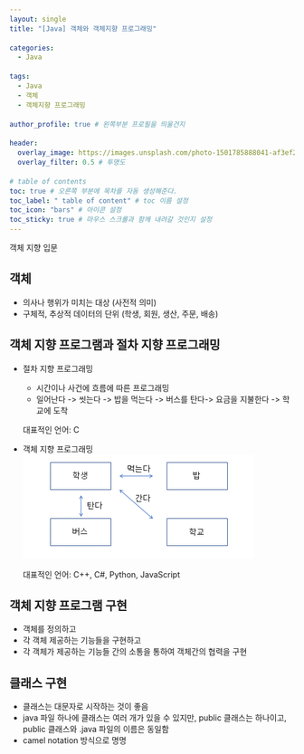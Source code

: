 ```yaml
---
layout: single
title: "[Java] 객체와 객체지향 프로그래밍"

categories:
  - Java

tags:
  - Java
  - 객체
  - 객체지향 프로그래밍

author_profile: true # 왼쪽부분 프로필을 띄울건지

header:
  overlay_image: https://images.unsplash.com/photo-1501785888041-af3ef285b470?ixlib=rb-1.2.1&ixid=eyJhcHBfaWQiOjEyMDd9&auto=format&fit=crop&w=1350&q=80
  overlay_filter: 0.5 # 투명도

# table of contents
toc: true # 오른쪽 부분에 목차를 자동 생성해준다.
toc_label: " table of content" # toc 이름 설정
toc_icon: "bars" # 아이콘 설정
toc_sticky: true # 마우스 스크롤과 함께 내려갈 것인지 설정
---
```


객체 지향 입문

## 객체

- 의사나 행위가 미치는 대상 (사전적 의미)
- 구체적, 추상적 데이터의 단위 (학생, 회원, 생산, 주문, 배송)

## 객체 지향 프로그램과 절차 지향 프로그래밍

- 절차 지향 프로그래밍

  - 시간이나 사건에 흐름에 따른 프로그래밍
  - 일어난다 -> 씻는다 -> 밥을 먹는다 -> 버스를 탄다-> 요금을 지불한다 -> 학교에 도착

  대표적인 언어: C

- 객체 지향 프로그래밍  
  ![객체지향](../../../../images/java/객체지향프로그래밍.png)

  대표적인 언어: C++, C#, Python, JavaScript

## 객체 지향 프로그램 구현

- 객체를 정의하고
- 각 객체 제공하는 기능들을 구현하고
- 각 객체가 제공하는 기능들 간의 소통을 통하여 객체간의 협력을 구현

## 클래스 구현

- 클래스는 대문자로 시작하는 것이 좋음
- java 파일 하나에 클래스는 여러 개가 있을 수 있지만, public 클래스는 하나이고, public 클래스와 .java 파일의 이름은 동일함
- camel notation 방식으로 명명
